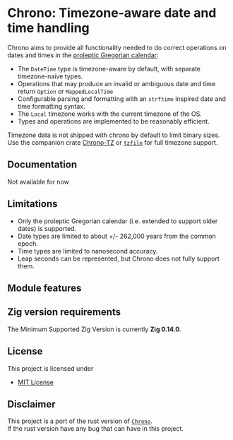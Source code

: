 Chrono: Timezone-aware date and time handling
========================================



Chrono aims to provide all functionality needed to do correct operations on dates and times in the
[proleptic Gregorian calendar](https://en.wikipedia.org/wiki/Proleptic_Gregorian_calendar):

* The `DateTime` type is timezone-aware
  by default, with separate timezone-naive types.
* Operations that may produce an invalid or ambiguous date and time return `Option` or `MappedLocalTime`
* Configurable parsing and formatting with an `strftime` inspired date and time formatting syntax.
* The `Local` timezone works with the current timezone of the OS.
* Types and operations are implemented to be reasonably efficient.

Timezone data is not shipped with chrono by default to limit binary sizes. Use the companion crate
[Chrono-TZ](https://crates.io/crates/chrono-tz) or [`tzfile`](https://crates.io/crates/tzfile) for
full timezone support.

## Documentation

Not available for now

<!-- See [docs.rs](https://docs.rs/chrono/latest/chrono/) for the API reference. -->

## Limitations

* Only the proleptic Gregorian calendar (i.e. extended to support older dates) is supported.
* Date types are limited to about +/- 262,000 years from the common epoch.
* Time types are limited to nanosecond accuracy.
* Leap seconds can be represented, but Chrono does not fully support them.

## Module features



## Zig version requirements

The Minimum Supported Zig Version is currently **Zig 0.14.0**.


## License

This project is licensed under 
* [MIT License](https://opensource.org/licenses/MIT)


## Disclaimer

This project is a port of the rust version of
[`Chrono`](https://github.com/chronotope/chrono).  
If the rust version have any bug that can have in this project.


